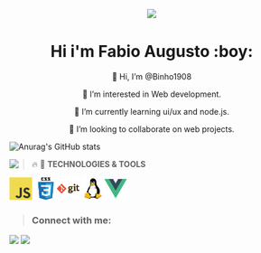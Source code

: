 <p align="center">
<img height="200";  src="https://media.giphy.com/media/8OGSU60QOHwrpBn33w/giphy.gif">
</p>

<h1 align="center">
Hi i'm Fabio Augusto :boy:
</h1>
<p align="center"> 	👋 Hi, I’m @Binho1908</p>
<p align="center">
	👀 I’m interested in Web development.
</p>
<p align="center">
🌱 I’m currently learning ui/ux and node.js.
</p>
<p align="center">
💞️ I’m looking to collaborate on web projects.
</p>


![Anurag's GitHub stats](https://github-readme-stats.vercel.app/api?username=Binho1908&show_icons=true&theme=dracula)


<img  align="left" src="https://github-readme-stats.vercel.app/api/top-langs/?username=Binho1908&langs_count=08/&layout=compact&theme=dracula">


> :fire: :rocket: **TECHNOLOGIES & TOOLS**

<img height="40" width="40" src="https://raw.githubusercontent.com/github/explore/80688e429a7d4ef2fca1e82350fe8e3517d3494d/topics/javascript/javascript.png"> <img height="40" width="40" src="https://raw.githubusercontent.com/github/explore/80688e429a7d4ef2fca1e82350fe8e3517d3494d/topics/css/css.png"><img height="40" width="40" src="https://raw.githubusercontent.com/github/explore/80688e429a7d4ef2fca1e82350fe8e3517d3494d/topics/git/git.png"> <img height="40" width="40" src="https://raw.githubusercontent.com/github/explore/80688e429a7d4ef2fca1e82350fe8e3517d3494d/topics/linux/linux.png"><img height="40" width="40" src="https://raw.githubusercontent.com/github/explore/80688e429a7d4ef2fca1e82350fe8e3517d3494d/topics/vue/vue.png">


> ### Connect with me:
[![](https://img.shields.io/badge/Gmail-D14836?style=for-the-badge&logo=gmail&logoColor=white)](mailto:augustofabio1908@gmail.com)  [![](https://img.shields.io/badge/LinkedIn-0077B5?style=for-the-badge&logo=linkedin&logoColor=white)](https://www.linkedin.com/in/fabio-augusto-95a00415b/)

